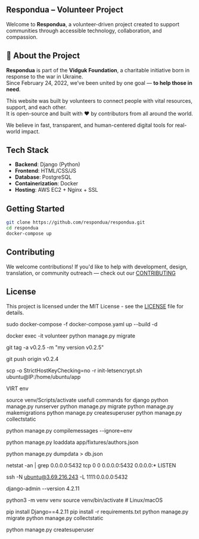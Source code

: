 ## Respondua – Volunteer Project

Welcome to **Respondua**, a volunteer-driven project created to support communities through accessible technology, collaboration, and compassion.

## 🫶 About the Project

**Respondua** is part of the **Vidguk Foundation**, a charitable initiative born in response to the war in Ukraine.  
Since February 24, 2022, we’ve been united by one goal — **to help those in need**.

This website was built by volunteers to connect people with vital resources, support, and each other.  
It is open-source and built with ❤️ by contributors from all around the world.

We believe in fast, transparent, and human-centered digital tools for real-world impact.

## Tech Stack

- **Backend**: Django (Python)
- **Frontend**: HTML/CSS/JS
- **Database**: PostgreSQL
- **Containerization**: Docker
- **Hosting**: AWS EC2 + Nginx + SSL

## Getting Started

```bash
git clone https://github.com/respondua/respondua.git
cd respondua
docker-compose up
```

## Contributing
We welcome contributions!
If you'd like to help with development, design, translation, or community outreach — check out our [CONTRIBUTING](./CONTRIBUTING.md)

## License
This project is licensed under the MIT License - see the [LICENSE](./LICENSE) file for details.


sudo docker-compose -f docker-compose.yaml up --build -d

docker exec -it volunteer python manage.py migrate

git tag -a v0.2.5 -m "my version v0.2.5"

git push origin v0.2.4

scp -o StrictHostKeyChecking=no -r init-letsencrypt.sh ubuntu@IP:/home/ubuntu/app

VIRT env

source venv/Scripts/activate usefull commands for django
python manage.py runserver
python manage.py migrate
python manage.py makemigrations
python manage.py createsuperuser
python manage.py collectstatic


python manage.py compilemessages --ignore=env

python manage.py loaddata app/fixtures/authors.json

python manage.py dumpdata > db.json

netstat -an | grep 0.0.0.0:5432 tcp 0 0 0.0.0.0:5432 0.0.0.0:* LISTEN

ssh -N ubuntu@3.69.216.243 -L 1111:0.0.0.0:5432


django-admin --version
4.2.11

python3 -m venv venv
source venv/bin/activate  # Linux/macOS

pip install Django==4.2.11
pip install -r requirements.txt
python manage.py migrate
python manage.py collectstatic


python manage.py createsuperuser
